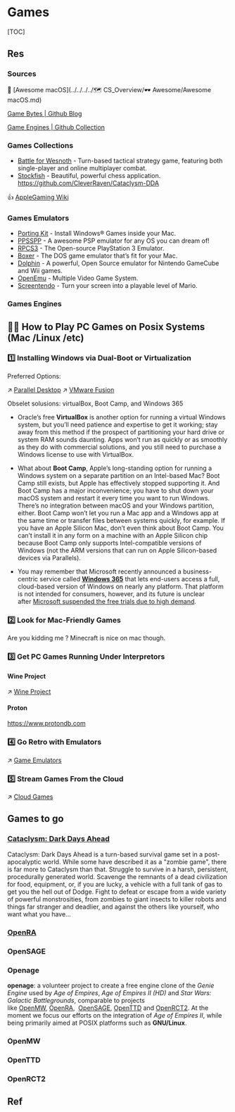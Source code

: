 # Games

[TOC]


## Res
### Sources
🔗 [Awesome macOS](../../../../🗺 CS_Overview/🕶️ Awesome/Awesome macOS.md) 

[Game Bytes | Github Blog](https://github.blog/2023-04-07-game-bytes-april-2023/#newsletter)

[Game Engines | Github Collection](https://github.com/collections/game-engines)


### Games Collections
- [Battle for Wesnoth](http://www.wesnoth.org/) - Turn-based tactical strategy game, featuring both single-player and online multiplayer combat. 
- [Stockfish](http://stockfishchess.org/mac/) - Beautiful, powerful chess application. https://github.com/CleverRaven/Cataclysm-DDA

👍 [AppleGaming Wiki](https://www.applegamingwiki.com/wiki/Home)


### Games Emulators
- [Porting Kit](http://portingkit.com/) - Install Windows® Games inside your Mac.
- [PPSSPP](https://www.ppsspp.org/) - A awesome PSP emulator for any OS you can dream of! 
- [RPCS3](https://rpcs3.net/) - The Open-source PlayStation 3 Emulator.
- [Boxer](http://boxerapp.com/) - The DOS game emulator that’s fit for your Mac. 
- [Dolphin](https://dolphin-emu.org) - A powerful, Open Source emulator for Nintendo GameCube and Wii games. 
- [OpenEmu](http://openemu.org/) - Multiple Video Game System. 
- [Screentendo](http://aaronrandall.com/blog/screentendo/) - Turn your screen into a playable level of Mario. 


### Games Engines



## 🫃🏽 How to Play PC Games on Posix Systems (Mac /Linux /etc)
### 1️⃣ Installing Windows via Dual-Boot or Virtualization
Preferred Options: 

↗ [Parallel Desktop](../../../🧬%20Computer%20System/🚀%20Virtualization%20(Theory)/Hardware%20Level%20Virtualization%20(Hypervisors)/🧺%20Hosted%20Hypervisor/Independant/Parallel%20Desktop.md)
↗ [VMware Fusion](../../../🧬%20Computer%20System/🚀%20Virtualization%20(Theory)/Hardware%20Level%20Virtualization%20(Hypervisors)/🧺%20Hosted%20Hypervisor/Independant/VMware.md)


Obselet solusions: virtualBox, Boot Camp, and Windows 365
- Oracle’s free **VirtualBox** is another option for running a virtual Windows system, but you’ll need patience and expertise to get it working; stay away from this method if the prospect of partitioning your hard drive or system RAM sounds daunting. Apps won’t run as quickly or as smoothly as they do with commercial solutions, and you still need to purchase a Windows license to use with VirtualBox.

- What about **Boot Camp**, Apple’s long-standing option for running a Windows system on a separate partition on an Intel-based Mac? Boot Camp still exists, but Apple has effectively stopped supporting it. And Boot Camp has a major inconvenience; you have to shut down your macOS system and restart it every time you want to run Windows. There’s no integration between macOS and your Windows partition, either. Boot Camp won’t let you run a Mac app and a Windows app at the same time or transfer files between systems quickly, for example. If you have an Apple Silicon Mac, don’t even think about Boot Camp. You can’t install it in any form on a machine with an Apple Silicon chip because Boot Camp only supports Intel-compatible versions of Windows (not the ARM versions that can run on Apple Silicon-based devices via Parallels).

- You may remember that Microsoft recently announced a business-centric service called **[Windows 365](https://www.pcmag.com/news/what-is-windows-365-cloud-pc)** that lets end-users access a full, cloud-based version of Windows on nearly any platform. That platform is not intended for consumers, however, and its future is unclear after [Microsoft suspended the free trials due to high demand](https://www.pcmag.com/news/microsoft-suspends-free-trials-for-cloud-based-windows-365-due-to-high).



### 2️⃣ Look for Mac-Friendly Games
Are you kidding me ? Minecraft is nice on mac though. 


### 3️⃣ Get PC Games Running Under Interpretors 
#### Wine Project
↗ [Wine Project](../../../🧬%20Computer%20System/🚀%20Virtualization%20(Theory)/Library%20Level%20Virtualization/🍷%20Wine%20Project/Wine%20Project.md)


#### Proton
https://www.protondb.com


### 4️⃣ Go Retro with Emulators
↗ [Game Emulators](Game%20Emulators/Game%20Emulators.md)


### 5️⃣ Stream Games From the Cloud
↗ [Cloud Games](../../../../🌁%20Cloud%20Native/Cloud%20Games.md)



## Games to go
### [Cataclysm: Dark Days Ahead](https://github.com/CleverRaven/Cataclysm-DDA)
Cataclysm: Dark Days Ahead is a turn-based survival game set in a post-apocalyptic world. While some have described it as a "zombie game", there is far more to Cataclysm than that. Struggle to survive in a harsh, persistent, procedurally generated world. Scavenge the remnants of a dead civilization for food, equipment, or, if you are lucky, a vehicle with a full tank of gas to get you the hell out of Dodge. Fight to defeat or escape from a wide variety of powerful monstrosities, from zombies to giant insects to killer robots and things far stranger and deadlier, and against the others like yourself, who want what you have...


### [OpenRA](https://www.openra.net)



### OpenSAGE


### Openage
**openage**: a volunteer project to create a free engine clone of the _Genie Engine_ used by _Age of Empires_, _Age of Empires II (HD)_ and _Star Wars: Galactic Battlegrounds_, comparable to projects like [OpenMW](https://openmw.org/), [OpenRA](http://openra.net/),  [OpenSAGE](https://github.com/OpenSAGE/OpenSAGE/), [OpenTTD](https://openttd.org/) and [OpenRCT2](https://openrct2.org/). At the moment we focus our efforts on the integration of _Age of Empires II_, while being primarily aimed at POSIX platforms such as **GNU/Linux**.


### OpenMW


### OpenTTD


### OpenRCT2



## Ref
[Get the Best of Both Worlds: How to Run Windows Apps on Your Mac]: https://www.pcmag.com/how-to/how-to-run-windows-apps-on-your-mac


